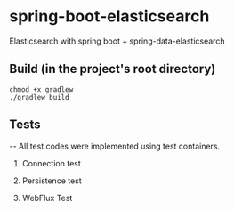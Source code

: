 # spring-boot-elasticsearch
Elasticsearch with spring boot + spring-data-elasticsearch

## Build (in the project's root directory)
    chmod +x gradlew
    ./gradlew build
  
## Tests
-- All test codes were implemented using test containers.
1. Connection test

2. Persistence test

3. WebFlux Test
